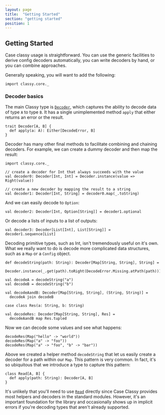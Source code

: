 ```yaml
---
layout: page
title:  "Getting Started"
section: "getting started"
position: 1
---
```


## Getting Started

Case classy usage is straightforward. You can use the generic
facilities to derive config decoders automatically, you can write
decoders by hand, or you can combine approaches.

Generally speaking, you will want to add the following:

```tut:silent
import classy.core._
```

### Decoder basics

The main Classy type is [`Decoder`](api/classy/core/Decoder.html), which
captures the ability to decode data of type `A` to type `B`. It has a
single unimplemented method `apply` that either returns an error or
the result.

```tut:silent
trait Decoder[A, B] {
  def apply(a: A): Either[DecodeError, B]
}
```

Decoder has many other final methods to facilitate combining and
chaining decoders. For example, we can create a dummy decoder and
then map the result:

```tut:reset:invisible
import classy.core._
```

```tut:silent
// create a decoder for Int that always succeeds with the value
val decoder0: Decoder[Int, Int] = Decoder.instance(value => Right(value))

// create a new decoder by mapping the result to a string
val decoder1: Decoder[Int, String] = decoder0.map(_.toString)
```

And we can easily decode to `Option`:

```tut:silent
val decoder2: Decoder[Int, Option[String]] = decoder1.optional
```

Or decode a lists of inputs to a list of outputs:

```tut:silent
val decoder3: Decoder[List[Int], List[String]] = decoder1.sequence[List]
```

Decoding primitive types, such as Int, isn't tremendously useful on it's own.
What we really want to do is decode more complicated data structures, such as
a `Map` or a `Config` object.

```tut:silent
def decodeString(path: String): Decoder[Map[String, String], String] =
  Decoder.instance(_.get(path).toRight(DecodeError.Missing.atPath(path)))

val decodeA = decodeString("a")
val decodeB = decodeString("b")

val decodeAandB: Decoder[Map[String, String], (String, String)] =
  decodeA join decodeB

case class Res(a: String, b: String)

val decodeRes: Decoder[Map[String, String], Res] =
  decodeAandB map Res.tupled
```

Now we can decode some values and see what happens:

```tut
decodeRes(Map("hello" -> "world"))
decodeRes(Map("a" -> "foo"))
decodeRes(Map("a" -> "foo", "b" -> "bar"))
```

Above we created a helper method `decodeString` that let us easily create
a decoder for a path within our `Map`. This pattern is very common. In fact,
it's so ubiquitous that we introduce a type to capture this pattern:

```tut:silent:fail
class Read[A, B] {
  def apply(path: String): Decoder[A, B]
}
```

It's unlikely that you'll need to
use [`Read`](api/classy/core/Read.html) directly since Case Classy
provides most helpers and decoders in the standard modules.  However,
it's an important foundation for the library and occasionally shows up
in implicit errors if you're decoding types that aren't already
supported.
